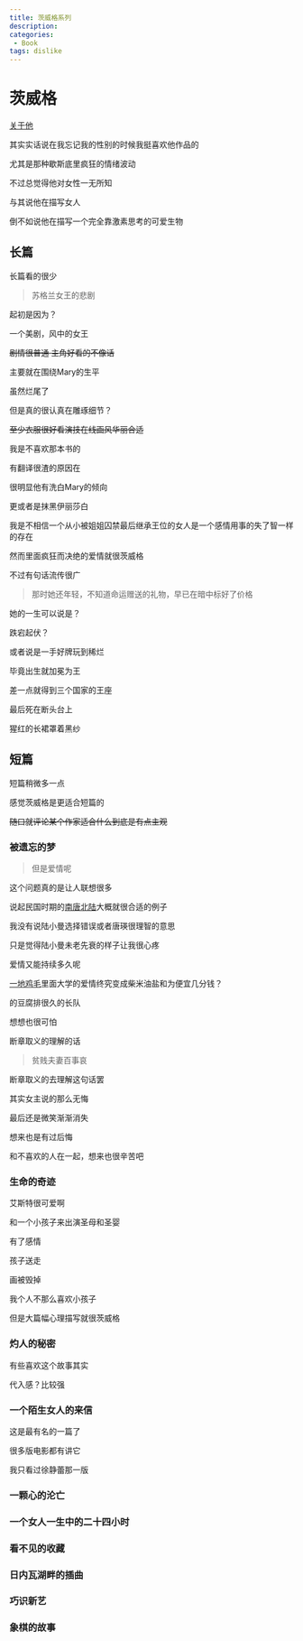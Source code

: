```yaml
---
title: 茨威格系列
description: 
categories:
 - Book
tags: dislike
---
```


# 茨威格

[关于他](https://zh.wikipedia.org/wiki/%E6%96%AF%E8%92%82%E8%8A%AC%C2%B7%E8%8C%A8%E5%A8%81%E6%A0%BC)

其实实话说在我忘记我的性别的时候我挺喜欢他作品的

尤其是那种歇斯底里疯狂的情绪波动

不过总觉得他对女性一无所知

与其说他在描写女人

倒不如说他在描写一个完全靠激素思考的可爱生物

## 长篇

长篇看的很少

> 苏格兰女王的悲剧

起初是因为？

一个美剧，风中的女王

~~剧情很普通 主角好看的不像话~~

主要就在围绕Mary的生平

虽然烂尾了

但是真的很认真在雕琢细节？

~~至少衣服很好看演技在线画风华丽合适~~

我是不喜欢那本书的

有翻译很渣的原因在

很明显他有洗白Mary的倾向

更或者是抹黑伊丽莎白

我是不相信一个从小被姐姐囚禁最后继承王位的女人是一个感情用事的失了智一样的存在

然而里面疯狂而决绝的爱情就很茨威格

不过有句话流传很广

> 那时她还年轻，不知道命运赠送的礼物，早已在暗中标好了价格

她的一生可以说是？

跌宕起伏？

或者说是一手好牌玩到稀烂

毕竟出生就加冕为王

差一点就得到三个国家的王座

最后死在断头台上

猩红的长裙罩着黑纱

## 短篇

短篇稍微多一点

感觉茨威格是更适合短篇的

~~随口就评论某个作家适合什么到底是有点主观~~

### 被遗忘的梦

> 但是爱情呢

这个问题真的是让人联想很多

说起民国时期的[南唐北陆](https://baike.baidu.com/item/%E5%8D%97%E5%94%90%E5%8C%97%E9%99%86)大概就很合适的例子

我没有说陆小曼选择错误或者唐瑛很理智的意思

只是觉得陆小曼未老先衰的样子让我很心疼

爱情又能持续多久呢

[一地鸡毛](https://book.douban.com/subject/1050566/)里面大学的爱情终究变成柴米油盐和为便宜几分钱？

的豆腐排很久的长队

想想也很可怕

断章取义的理解的话

> 贫贱夫妻百事哀

断章取义的去理解这句话罢

其实女主说的那么无悔

最后还是微笑渐渐消失

想来也是有过后悔

和不喜欢的人在一起，想来也很辛苦吧

### 生命的奇迹

艾斯特很可爱啊

和一个小孩子来出演圣母和圣婴

有了感情

孩子送走

画被毁掉

我个人不那么喜欢小孩子

但是大篇幅心理描写就很茨威格

### 灼人的秘密

有些喜欢这个故事其实

代入感？比较强



### 一个陌生女人的来信

这是最有名的一篇了

很多版电影都有讲它

我只看过徐静蕾那一版

 

### 一颗心的沦亡

### 一个女人一生中的二十四小时

### 看不见的收藏

### 日内瓦湖畔的插曲

### 巧识新艺

### 象棋的故事


